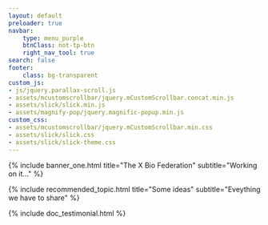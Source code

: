 ```yaml
---
layout: default
preloader: true
navbar:
    type: menu_purple
    btnClass: not-tp-btn
    right_nav_tool: true
search: false
footer:
    class: bg-transparent
custom_js:
- js/jquery.parallax-scroll.js
- assets/mcustomscrollbar/jquery.mCustomScrollbar.concat.min.js
- assets/slick/slick.min.js
- assets/magnify-pop/jquery.magnific-popup.min.js
custom_css:
- assets/mcustomscrollbar/jquery.mCustomScrollbar.min.css
- assets/slick/slick.css
- assets/slick/slick-theme.css
---
```


{% include banner_one.html title="The X Bio Federation" subtitle="Working on it..." %}

{% include recommended_topic.html title="Some ideas" subtitle="Eveything we have to share" %}

{% include doc_testimonial.html %}

